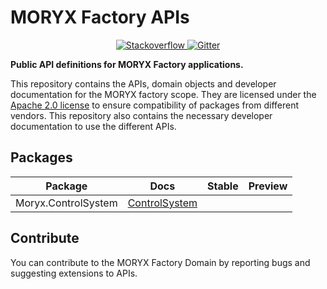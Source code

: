 # MORYX Factory APIs

<p align="center">    
    <a href="https://stackoverflow.com/questions/tagged/moryx">
        <img src="https://img.shields.io/badge/stackoverflow-ask-orange.svg" alt="Stackoverflow">
    </a>
    <a href="https://gitter.im/PHOENIXCONTACT/MORYX?utm_source=badge&utm_medium=badge&utm_campaign=pr-badge">
        <img src="https://badges.gitter.im/PHOENIXCONTACT/MORYX.svg" alt="Gitter">
    </a>
</p>

**Public API definitions for MORYX Factory applications.**

This repository contains the APIs, domain objects and developer documentation for the MORYX factory scope. They are licensed under the [Apache 2.0 license](LICENSE) to ensure compatibility of packages from different vendors. This repository also contains the necessary developer documentation to use the different APIs.

## Packages

| Package | Docs | Stable | Preview |
|--|--|--|--|
|Moryx.ControlSystem|[ControlSystem](docs/ControlSystem.md)| | |

## Contribute

You can contribute to the MORYX Factory Domain by reporting bugs and suggesting extensions to APIs. 